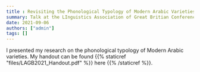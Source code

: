 ```yaml
---
title : Revisiting the Phonological Typology of Modern Arabic Varieties
summary: Talk at the LInguistics Association of Great Britian Conference 
date: 2021-09-06
authors: ["admin"]
tags: []
---
```


I presented my research on the phonological typology of Modern Arabic varieties. My handout can be found {{% staticref "files/LAGB2021_Handout.pdf" %}} here {{% /staticref %}}.